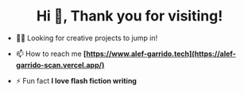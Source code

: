 <h1 align="center">Hi 👋, Thank you for visiting!</h1>


-  👨‍🚀 Looking for creative projects to jump in!  

- 📫 How to reach me **[https://www.alef-garrido.tech](https://alef-garrido-scan.vercel.app/)**

- ⚡ Fun fact **I love flash fiction writing** 


